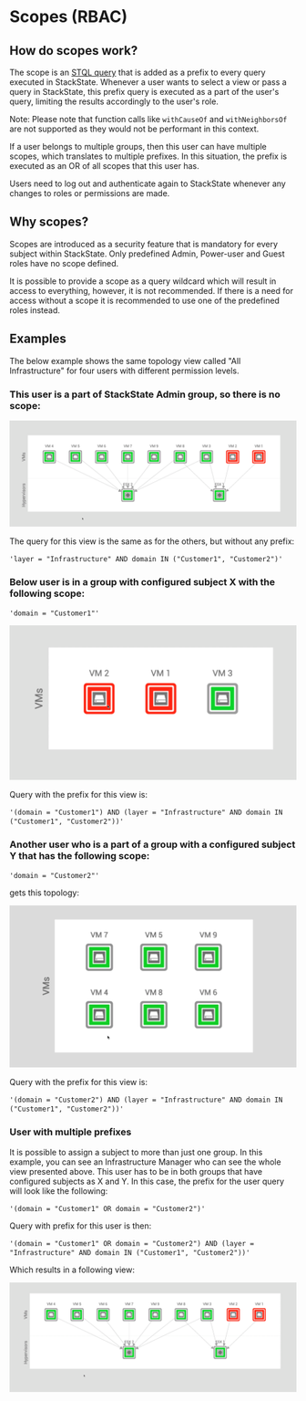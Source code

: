 # Scopes \(RBAC\)

## How do scopes work?

The scope is an [STQL query](/develop/reference/stql_reference.md) that is added as a prefix to every query executed in StackState. Whenever a user wants to select a view or pass a query in StackState, this prefix query is executed as a part of the user's query, limiting the results accordingly to the user's role.

Note: Please note that function calls like `withCauseOf` and `withNeighborsOf` are not supported as they would not be performant in this context.

If a user belongs to multiple groups, then this user can have multiple scopes, which translates to multiple prefixes. In this situation, the prefix is executed as an OR of all scopes that this user has.

Users need to log out and authenticate again to StackState whenever any changes to roles or permissions are made.

## Why scopes?

Scopes are introduced as a security feature that is mandatory for every subject within StackState. Only predefined Admin, Power-user and Guest roles have no scope defined.

It is possible to provide a scope as a query wildcard which will result in access to everything, however, it is not recommended. If there is a need for access without a scope it is recommended to use one of the predefined roles instead.

## Examples

The below example shows the same topology view called "All Infrastructure" for four users with different permission levels.

### This user is a part of StackState Admin group, so there is no scope:

![Full view permissions](/.gitbook/assets/allperm.png)

The query for this view is the same as for the others, but without any prefix:

```text
'layer = "Infrastructure" AND domain IN ("Customer1", "Customer2")'
```

### Below user is in a group with configured subject X with the following scope:

```text
'domain = "Customer1"'
```

![Limited view](/.gitbook/assets/v41_esx1perm.png)

Query with the prefix for this view is:

```text
'(domain = "Customer1") AND (layer = "Infrastructure" AND domain IN ("Customer1", "Customer2"))'
```

### Another user who is a part of a group with a configured subject Y that has the following scope:

```text
'domain = "Customer2"'
```

gets this topology: 

![Limited view](/.gitbook/assets/esx2perm.png)

Query with the prefix for this view is:

```text
'(domain = "Customer2") AND (layer = "Infrastructure" AND domain IN ("Customer1", "Customer2"))'
```

### User with multiple prefixes

It is possible to assign a subject to more than just one group. In this example, you can see an Infrastructure Manager who can see the whole view presented above. This user has to be in both groups that have configured subjects as X and Y. In this case, the prefix for the user query will look like the following:

```text
'(domain = "Customer1" OR domain = "Customer2")'
```

Query with prefix for this user is then:

```text
'(domain = "Customer1" OR domain = "Customer2") AND (layer = "Infrastructure" AND domain IN ("Customer1", "Customer2"))'
```

Which results in a following view: 

![Full view permissions](/.gitbook/assets/v41_allperm.png)
